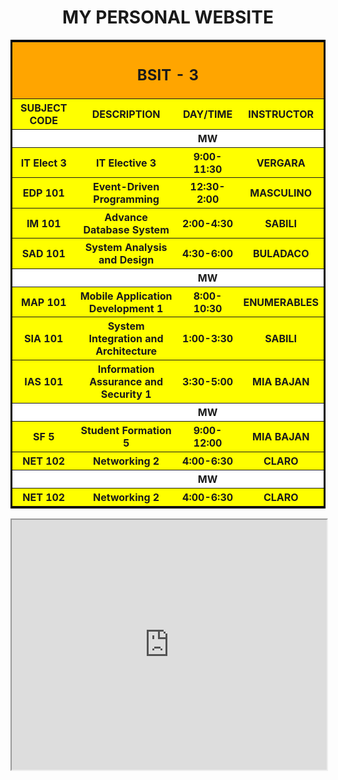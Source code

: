 <!DOCTYPE html>
<html>
    <style>
    
         th {
          border: solid black;
       

        }
        table{
            border: solid black;
           
        }
       .style{
           background-color:white;
       }
      
        .tablestyle{
         width: 100%; 
        background-color: yellow;
        background-image: url("CITE BUTAS.png");
        
         
}
iframe{
            width: 100%;
            height: 400px;
} 
        </style>
<center><h1> MY PERSONAL WEBSITE</center></h1>
<body>
    <table class="tablestyle">  
        <tr style="  background-color: orange;">
            <th colspan="4"><h2>BSIT - 3</h2></th>
          </tr>
      <tr><th>SUBJECT CODE</th><th>DESCRIPTION</th><th>DAY/TIME</th><th>INSTRUCTOR</th></tr>  
        <tr class="style"><th>            </th><th>           </th><th>    MW    </th><th>               </th></tr> 
        <tr ></tr><th>IT Elect 3</th><th>IT Elective 3</th><th>9:00-11:30</th><th>VERGARA</th>
        <tr ></tr><th>	EDP 101</th><th>Event-Driven Programming</th><th>12:30-2:00</th><th>MASCULINO</th>
        <tr></tr><th>IM 101</th><th>Advance Database System</th><th>2:00-4:30</th><th>SABILI</th>
        <tr ></tr><th>SAD 101</th><th>System Analysis and Design</th><th>4:30-6:00</th><th>BULADACO</th></tr> 
        <tr class="style"><th>            </th><th>           </th><th>    MW    </th><th>               </th></tr> 
        <tr ></tr><th>MAP 101</th><th>Mobile Application Development 1</th><th>8:00-10:30</th><th>ENUMERABLES</th></tr> 
        <tr></tr><th>	SIA 101</th><th>System Integration and Architecture</th><th>1:00-3:30</th><th>SABILI</th></tr> 
        <tr ></tr><th>IAS 101</th><th>Information Assurance and Security 1</th><th>3:30-5:00</th><th>MIA BAJAN</th></tr> 
        <tr class="style"><th>            </th><th>           </th><th>    MW    </th><th>               </th></tr>
        <tr ><th>SF 5</th><th>Student Formation 5</th><th>9:00-12:00</th><th>MIA BAJAN</th></tr> 
        <tr><th>NET 102</th><th>Networking 2</th><th>4:00-6:30</th><th>CLARO</th></tr> 
        <tr class="style"><th>            </th><th>           </th><th>    MW    </th><th>               </th></tr>
        <tr><th>NET 102</th><th>Networking 2</th><th>4:00-6:30</th><th>CLARO</th></tr> 
        </table> 
        <iframe src="https://docs.google.com/spreadsheets/d/e/2PACX-1vSoi6JsfCQquKDGKVbQT0WCkHZXVApmNnf0xMxo0uKY4LAwwOjSdY7dLX2QRPvQ1w/pubhtml?widget=true&amp;headers=false"></iframe>
</body>
</html>
